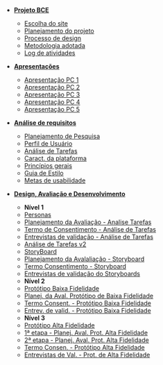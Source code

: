 - [**Projeto BCE**](/pages/ponto_de_controle_1/escolha_site.md)
  - [Escolha do site](/pages/ponto_de_controle_1/escolha_site.md)
  - [Planejamento do projeto](/pages/ponto_de_controle_1/planejamento_projeto.md)
  - [Processo de design](/pages/ponto_de_controle_1/processo_design.md)
  - [Metodologia adotada](/pages/ponto_de_controle_1/metodologia_do_projeto.md)
  - [Log de atividades](/pages/ponto_de_controle_1/gerenciamento_do_projeto.md)

- [**Apresentações**](/pages/ponto_de_controle_1/apresentacao.md)
  - [Apresentação PC 1](/pages/ponto_de_controle_1/apresentacao.md)
  - [Apresentação PC 2](/pages/ponto_de_controle_2/apresentacao.md)
  - [Apresentação PC 3](/pages/ponto_de_controle_3/apresentacao.md)
  - [Apresentação PC 4](/pages/ponto_de_controle_4/apresentacao.md)
  - [Apresentação PC 5](/pages/ponto_de_controle_5/apresentacao.md)
  
- [**Análise de requisitos**](/pages/ponto_de_controle_2/planejamento_do_questionario.md)
  - [Planejamento de Pesquisa](/pages/ponto_de_controle_2/planejamento_do_questionario.md)
  - [Perfil de Usuário](/pages/ponto_de_controle_2/perfil_usuario.md)
  - [Análise de Tarefas](/pages/ponto_de_controle_2/analise_tarefas.md)
  - [Caract. da plataforma](/pages/ponto_de_controle_3/caracteristicas_da_plataforma.md)
  - [Princípios gerais](/pages/ponto_de_controle_3/principios_gerais.md)
  - [Guia de Estilo](/pages/ponto_de_controle_3/guia_de_estilo.md)
  - [Metas de usabilidade](/pages/ponto_de_controle_3/metas_usabilidade.md)
- [**Design, Avaliação e Desenvolvimento**](/pages/ponto_de_controle_2/personas.md)
  - **Nível 1**
  - [Personas](/pages/ponto_de_controle_2/personas.md)
  - [Planejamento da Avaliação - Analise Tarefas](/pages/ponto_de_controle_4/planejamento_1_entrevista.md)
  - [Termo de Consentimento - Análise de Tarefas](/pages/ponto_de_controle_4/termo_de_consentimento.md)
  - [Entrevistas de validação - Análise de Tarefas](/pages/ponto_de_controle_4/entrevistas.md)
  - [Análise de Tarefas v2](/pages/ponto_de_controle_4/analise_tarefa_v2.md)
  - [StoryBoard](/pages/ponto_de_controle_4/storyboard.md)
  - [Planejamento da Avalaliação - Storyboard](/pages/ponto_de_controle_4/plan_aval_storyboard.md)
  - [Termo Consentimento - Storyboard](/pages/ponto_de_controle_5/termo_de_consentimento.md)
  - [Entrevistas de validação do Storyboards](/pages/ponto_de_controle_5/avaliacao_storyboard.md)
  - **Nível 2**
  - [Protótipo Baixa Fidelidade](/pages/ponto_de_controle_5/low_fidelity_prototype.md)
  - [Planej. da Aval. Protótipo de Baixa Fidelidade](/pages/ponto_de_controle_5/plan_aval_prototipo_baixa_fidelidade.md)
  - [Termo Consent. - Protótipo Baixa Fidelidade](/pages/ponto_de_controle_5/termo_de_consentimento.md)
  - [Entrev. de valid. - Protótipo Baixa Fidelidade](/pages/ponto_de_controle_5/entrevistas_prototipo.md)
  - **Nível 3**
  - [Protótipo Alta Fidelidade](/pages/ponto_de_controle_6/high_fidelity_prototype.md)
  - [1ª etapa - Planej. Aval. Prot. Alta Fidelidade](/pages/ponto_de_controle_6/plan_aval_prototipo_alta_fidelidade.md)
  - [2ª etapa - Planej. Aval. Prot. Alta Fidelidade](/pages/ponto_de_controle_6/plan_aval_prot_alta_fidelidade_entrevistas.md)
  - [Termo Consen. - Protótipo Alta Fidelidade](/pages/ponto_de_controle_6/termo_de_consentimento.md)
  - [Entrevistas de Val. - Prot. de Alta Fidelidade](/pages/ponto_de_controle_6/entrevistas_prototipo.md)
<!-- - [**Instalação**]() -->
     


<!-- 
- [**Ponto de Controle 1**](/pages/ponto_de_controle_1/escolha_site.md)
 🙌🏼 - [Escolha do site](/pages/ponto_de_controle_1/escolha_site.md)
 🙌🏼 - [Planejamento do projeto](/pages/ponto_de_controle_1/planejamento_projeto.md)
 🙌🏼 - [Processo de design](/pages/ponto_de_controle_1/processo_design.md)
 🙌🏼 - [Metodologia adotada](/pages/ponto_de_controle_1/metodologia_do_projeto.md)
 🙌🏼 - [Apresentação PC 1](/pages/ponto_de_controle_1/apresentacao.md)
 🙌🏼 - [Log de atividades](/pages/ponto_de_controle_1/gerenciamento_do_projeto.md)

- [**Ponto de Controle 2**](/pages/ponto_de_controle_2/planejamento_do_questionario.md)
 🙌🏼 - [Planejamento de Pesquisa](/pages/ponto_de_controle_2/planejamento_do_questionario.md)
 🙌🏼 - [Perfil de Usuários](/pages/ponto_de_controle_2/perfil_usuario.md)
 🙌🏼 - [Personas](/pages/ponto_de_controle_2/personas.md)
 🙌🏼 - [Análise de Tarefas](/pages/ponto_de_controle_2/analise_tarefas.md)
 🙌🏼 - [Apresentação PC 2](/pages/ponto_de_controle_2/apresentacao.md)

- [**Ponto de Controle 3**](/pages/ponto_de_controle_3/principios_gerais.md)
 🙌🏼 - [Princípios Gerais](/pages/ponto_de_controle_3/principios_gerais.md)
 🙌🏼 - [Metas de Usabilidade](/pages/ponto_de_controle_3/metas_usabilidade.md)
 🙌🏼 - [Guia de estilo](/pages/ponto_de_controle_3/guia_de_estilo.md)
 🙌🏼 - [Característic. da Plataforma](/pages/ponto_de_controle_3/caracteristicas_da_plataforma.md)
 🙌🏼 - [Apresentação PC 3](/pages/ponto_de_controle_3/apresentacao.md)
  
- [**Ponto de Controle 4**](/pages/ponto_de_controle_4/planejamento_1_entrevista.md)
 🙌🏼 - [Plan. Aval. Analise Tarefas](/pages/ponto_de_controle_4/planejamento_1_entrevista.md)
 🙌🏼 - [Termo de Consentimento](/pages/ponto_de_controle_4/termo_de_consentimento.md)
 🙌🏼 - [Entrevistas](/pages/ponto_de_controle_4/entrevistas.md)
 🙌🏼 - [Aval. Análise de Tarefas](/pages/ponto_de_controle_4/analise_tarefa_v2.md)
 🙌🏼 - [StoryBoard](/pages/ponto_de_controle_4/storyboard.md)
 🙌🏼 - [Plan. Aval. Storyboard](/pages/ponto_de_controle_4/plan_aval_storyboard.md)
 🙌🏼 - [Apresentação PC 4](/pages/ponto_de_controle_4/apresentacao.md)

- [**Ponto de Controle 5**](/pages/ponto_de_controle_5/termo_de_consentimento.md)
 🙌🏼 - [Termo de Consentimento](/pages/ponto_de_controle_5/termo_de_consentimento.md)
 🙌🏼 - [Aval. Storyboards](/pages/ponto_de_controle_5/avaliacao_storyboard.md)
 🙌🏼 - [Protótipo de baixa fidelidade](/pages/ponto_de_controle_5/low_fidelity_prototype.md)
 🙌🏼 - [Plan. Aval. Prot. Baixa Fidelidade](/pages/ponto_de_controle_5/plan_aval_prototipo_baixa_fidelidade.md)
 🙌🏼 - [Entrevistas - Protótipo Baixa Fidelidade](/pages/ponto_de_controle_5/entrevistas_prototipo.md)
 🙌🏼 - [Apresentação PC 5](/pages/ponto_de_controle_5/apresentacao.md)

- [**Ponto de Controle 6**](/pages/ponto_de_controle_6/plan_aval_prototipo_alta_fidelidade.md)
 🙌🏼 - [Termo de Consentimento](/pages/ponto_de_controle_6/termo_de_consentimento.md)
 🙌🏼 - [1ª etapa - Plan. Aval. Prot. Alta Fidelidade](/pages/ponto_de_controle_6/plan_aval_prototipo_alta_fidelidade.md)
 🙌🏼 - [2ª etapa - Plan. Aval. Prot. Alta Fidelidade](/pages/ponto_de_controle_6/plan_aval_prot_alta_fidelidade_entrevistas.md)  
-->